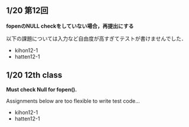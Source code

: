 1/20 第12回
---

**fopenのNULL checkをしていない場合，再提出にする**

以下の課題については入力など自由度が高すぎてテストが書けませんでした．

* kihon12-1
* hatten12-1

1/20 12th class
---

**Must check Null for fopen().**

Assignments below are too flexible to write test code...

* kihon12-1
* hatten12-1


